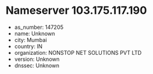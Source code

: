 # Nameserver 103.175.117.190

* as_number: 147205
* name: Unknown
* city: Mumbai
* country: IN
* organization: NONSTOP NET SOLUTIONS PVT LTD
* version: Unknown
* dnssec: Unknown

